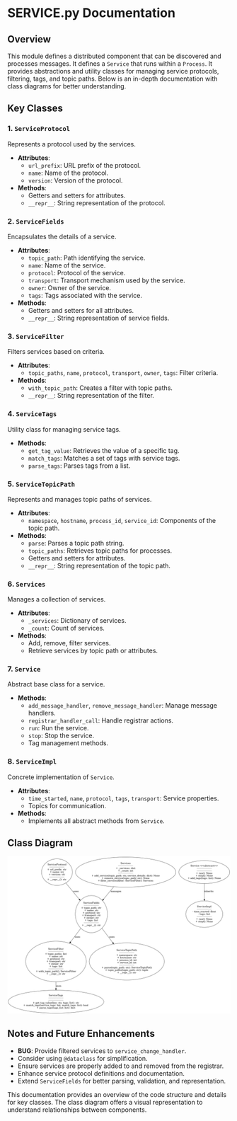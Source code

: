 # SERVICE.py Documentation

## Overview
This module defines a distributed component that can be discovered and processes messages. It defines a `Service` that runs within a `Process`. It provides abstractions and utility classes for managing service protocols, filtering, tags, and topic paths. Below is an in-depth documentation with class diagrams for better understanding.

## Key Classes
### 1. `ServiceProtocol`
Represents a protocol used by the services.
- **Attributes**:
  - `url_prefix`: URL prefix of the protocol.
  - `name`: Name of the protocol.
  - `version`: Version of the protocol.
- **Methods**:
  - Getters and setters for attributes.
  - `__repr__`: String representation of the protocol.

### 2. `ServiceFields`
Encapsulates the details of a service.
- **Attributes**:
  - `topic_path`: Path identifying the service.
  - `name`: Name of the service.
  - `protocol`: Protocol of the service.
  - `transport`: Transport mechanism used by the service.
  - `owner`: Owner of the service.
  - `tags`: Tags associated with the service.
- **Methods**:
  - Getters and setters for all attributes.
  - `__repr__`: String representation of service fields.

### 3. `ServiceFilter`
Filters services based on criteria.
- **Attributes**:
  - `topic_paths`, `name`, `protocol`, `transport`, `owner`, `tags`: Filter criteria.
- **Methods**:
  - `with_topic_path`: Creates a filter with topic paths.
  - `__repr__`: String representation of the filter.

### 4. `ServiceTags`
Utility class for managing service tags.
- **Methods**:
  - `get_tag_value`: Retrieves the value of a specific tag.
  - `match_tags`: Matches a set of tags with service tags.
  - `parse_tags`: Parses tags from a list.

### 5. `ServiceTopicPath`
Represents and manages topic paths of services.
- **Attributes**:
  - `namespace`, `hostname`, `process_id`, `service_id`: Components of the topic path.
- **Methods**:
  - `parse`: Parses a topic path string.
  - `topic_paths`: Retrieves topic paths for processes.
  - Getters and setters for attributes.
  - `__repr__`: String representation of the topic path.

### 6. `Services`
Manages a collection of services.
- **Attributes**:
  - `_services`: Dictionary of services.
  - `_count`: Count of services.
- **Methods**:
  - Add, remove, filter services.
  - Retrieve services by topic path or attributes.

### 7. `Service`
Abstract base class for a service.
- **Methods**:
  - `add_message_handler`, `remove_message_handler`: Manage message handlers.
  - `registrar_handler_call`: Handle registrar actions.
  - `run`: Run the service.
  - `stop`: Stop the service.
  - Tag management methods.

### 8. `ServiceImpl`
Concrete implementation of `Service`.
- **Attributes**:
  - `time_started`, `name`, `protocol`, `tags`, `transport`: Service properties.
  - Topics for communication.
- **Methods**:
  - Implements all abstract methods from `Service`.

## Class Diagram
![UML Diagram](UML_Standard_Diagram.png)

## Notes and Future Enhancements
- **BUG**: Provide filtered services to `service_change_handler`.
- Consider using `@dataclass` for simplification.
- Ensure services are properly added to and removed from the registrar.
- Enhance service protocol definitions and documentation.
- Extend `ServiceFields` for better parsing, validation, and representation.

This documentation provides an overview of the code structure and details for key classes. The class diagram offers a visual representation to understand relationships between components.

